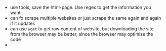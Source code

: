 - use tools, save the html-page. Use regex to get the information you want
- can fx scrape multiple websites or just scrape the same again and again if it updates
- can use `wget` to get raw content of website, but downloading the site from the browser may be better, since the browser may optimize the code
- 